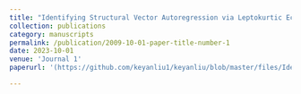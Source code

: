 ```yaml
---
title: "Identifying Structural Vector Autoregression via Leptokurtic Economic Shocks"
collection: publications
category: manuscripts
permalink: /publication/2009-10-01-paper-title-number-1
date: 2023-10-01
venue: 'Journal 1'
paperurl: '(https://github.com/keyanliu1/keyanliu/blob/master/files/Identifying%20Structural%20Vector%20Autoregression%20via%20Leptokurtic%20Economic%20Shocks%20(1).pdf)'

---
```



